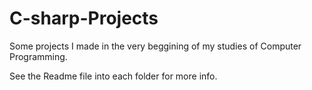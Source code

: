 # C-sharp-Projects

Some projects I made in the very beggining of my studies of Computer Programming.

See the Readme file into each folder for more info.
